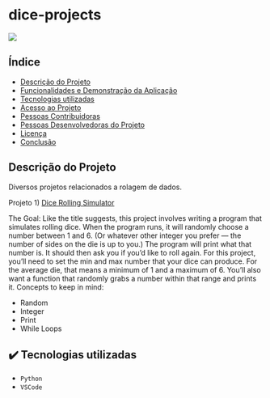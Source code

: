 # dice-projects
<img loading="lazy" src="http://img.shields.io/static/v1?label=STATUS&message=EM%20DESENVOLVIDO&color=GREEN&style=for-the-badge"/>


## Índice 

* [Descrição do Projeto](#descrição-do-projeto)
* [Funcionalidades e Demonstração da Aplicação](#funcionalidades-e-demonstração-da-aplicação)
* [Tecnologias utilizadas](#tecnologias-utilizadas)
* [Acesso ao Projeto](#acesso-ao-projeto)
* [Pessoas Contribuidoras](#pessoas-contribuidoras)
* [Pessoas Desenvolvedoras do Projeto](#pessoas-desenvolvedoras)
* [Licença](#licença)
* [Conclusão](#conclusão)

## Descrição do Projeto
Diversos projetos relacionados a rolagem de dados.

Projeto 1) [Dice Rolling Simulator](https://knightlab.northwestern.edu/2014/06/05/five-mini-programming-projects-for-the-python-beginner/)

The Goal: Like the title suggests, this project involves writing a program that simulates rolling dice. When the program runs, it will randomly choose a number between 1 and 6. (Or whatever other integer you prefer — the number of sides on the die is up to you.) The program will print what that number is. It should then ask you if you’d like to roll again. For this project, you’ll need to set the min and max number that your dice can produce. For the average die, that means a minimum of 1 and a maximum of 6. You’ll also want a function that randomly grabs a number within that range and prints it.
Concepts to keep in mind:

- Random
- Integer
- Print
- While Loops

## ✔️ Tecnologias utilizadas

- ``Python``
- ``VSCode``
